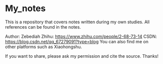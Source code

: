 # My_notes
This is a repository that covers notes written during my own studies. All references can be found in the notes.

Author: Zebediah
Zhihu: https://www.zhihu.com/people/2-68-73-14
CSDN: https://blog.csdn.net/qq_67279091?type=blog
You can also find me on other platforms such as Xiaohongshu.

If you want to share, please ask my permission and cite the source. Thanks!
